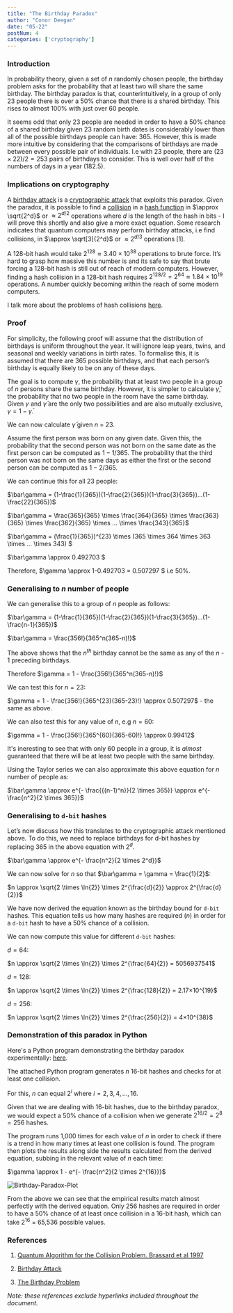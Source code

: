 ```yaml
---
title: "The Birthday Paradox"
author: "Conor Deegan"
date: "05-22"
postNum: 4
categories: ['cryptography']
---
```


### Introduction

In probability theory, given a set of $n$ randomly chosen people, the birthday problem asks for the probability that at least two will share the same birthday. The birthday paradox is that, counterintuitively, in a group of only 23 people there is over a 50% chance that there is a shared birthday. This rises to almost 100% with just over 60 people.

It seems odd that only 23 people are needed in order to have a 50% chance of a shared birthday given 23 random birth dates is considerably lower than all of the possible birthdays people can have: 365. However, this is made more intuitive by considering that the comparisons of birthdays are made between every possible pair of individuals. I.e with 23 people, there are $(23 \times 22)/2 = 253$ pairs of birthdays to consider. This is well over half of the numbers of days in a year (182.5).

### Implications on cryptography

A [birthday attack](https://en.wikipedia.org/wiki/Birthday_attack) is a [cryptographic attack](https://en.wikipedia.org/wiki/Cryptanalysis) that exploits this paradox. Given the paradox, it is possible to find a [collision](https://en.wikipedia.org/wiki/Hash_collision) in a [hash function](/post/cryptographic-hash-functions) in $\approx \sqrt{2^d}$ or $\approx 2^{d/2}$ operations where $d$ is the length of the hash in bits - I will prove this shortly and also give a more exact equation. Some research indicates that quantum computers may perform birthday attacks, i.e find collisions, in $\approx \sqrt[3]{2^d}$ or $\approx 2^{d/3}$ operations [1].

A 128-bit hash would take $2^{128} \approx 3.40×10^{38}$ operations to brute force. It’s hard to grasp how massive this number is and its safe to say that brute forcing a 128-bit hash is still out of reach of modern computers. However, finding a hash collision in a 128-bit hash requires $2^{128/2} = 2^{64} \approx 1.84×10^{19}$ operations. A number quickly becoming within the reach of some modern computers.

I talk more about the problems of hash collisions [here](/post/cryptographic-hash-functions).

### Proof

For simplicity, the following proof will assume that the distribution of birthdays is uniform throughout the year. It will ignore leap years, twins, and seasonal and weekly variations in birth rates. To formalise this, it is assumed that there are 365 possible birthdays, and that each person’s birthday is equally likely to be on any of these days.

The goal is to compute $\gamma$, the probability that at least two people in a group of $n$ persons share the same birthday. However, it is simpler to calculate $\bar\gamma$, the probability that no two people in the room have the same birthday. Given $\gamma$ and $\bar\gamma$  are the only two possibilities and are also mutually exclusive, $\gamma = 1 - \bar\gamma$.

We can now calculate $\bar\gamma$ given $n$ = 23.

Assume the first person was born on any given date. Given this, the probability that the second person was not born on the same date as the first person can be computed as $1-1/{365}$. The probability that the third person was not born on the same days as either the first or the second person can be computed as $1-2/{365}$.

We can continue this for all 23 people:

$\bar\gamma = (1-\frac{1}{365})(1-\frac{2}{365})(1-\frac{3}{365})...(1-\frac{22}{365})$

$\bar\gamma = \frac{365}{365} \times \frac{364}{365} \times \frac{363}{365} \times \frac{362}{365} \times ... \times \frac{343}{365}$

$\bar\gamma = (\frac{1}{365})^{23} \times (365 \times 364 \times 363 \times ... \times 343) $

$\bar\gamma \approx 0.492703 $

Therefore, $\gamma \approx 1-0.492703 = 0.507297 $ i.e $50\%$.

### Generalising to $n$ number of people

We can generalise this to a group of $n$ people as follows:

$\bar\gamma = (1-\frac{1}{365})(1-\frac{2}{365})(1-\frac{3}{365})...(1-\frac{n-1}{365})$

$\bar\gamma  = \frac{356!}{365^n(365-n)!}$

The above shows that the $n^{th}$ birthday cannot be the same as any of the $n$ - $1$ preceding birthdays.

Therefore $\gamma = 1 - \frac{356!}{365^n(365-n)!}$

We can test this for $n = 23$:

$\gamma = 1 - \frac{356!}{365^{23}(365-23)!} \approx 0.507297$ - the same as above.

We can also test this for any value of $n$, e.g $n = 60$:

$\gamma = 1 - \frac{356!}{365^{60}(365-60)!} \approx 0.99412$

It's ineresting to see that with only 60 people in a group, it is *almost* guaranteed that there will be at least two people with the same birthday.

Using the Taylor series we can also approximate this above equation for $n$ number of people as:

$\bar\gamma \approx e^{- \frac{{(n-1)^n}}{2 \times 365}} \approx e^{- \frac{n^2}{2 \times 365}}$

### Generalising to `d-bit` hashes

Let’s now discuss how this translates to the cryptographic attack mentioned above. To do this, we need to replace birthdays for d-bit hashes by replacing $365$ in the above equation with $2^d$.

$\bar\gamma \approx e^{- \frac{n^2}{2 \times 2^d}}$

We can now solve for $n$ so that $\bar\gamma = \gamma = \frac{1}{2}$:

$n \approx \sqrt{2 \times \ln{2}} \times 2^{\frac{d}{2}} \approx 2^{\frac{d}{2}}$

We have now derived the equation known as the birthday bound for `d-bit` hashes. This equation tells us how many hashes are required ($n$) in order for a `d-bit` hash to have a 50% chance of a collision.

We can now compute this value for different `d-bit` hashes:

$d = 64$:

$n \approx \sqrt{2 \times \ln{2}} \times 2^{\frac{64}{2}} = 5056937541$

$d = 128$:

$n \approx \sqrt{2 \times \ln{2}} \times 2^{\frac{128}{2}} = 2.17×10^{19}$

$d = 256$:

$n \approx \sqrt{2 \times \ln{2}} \times 2^{\frac{256}{2}} = 4×10^{38}$

### Demonstration of this paradox in Python

Here's a Python program demonstrating the birthday paradox experimentally: [here](https://github.com/conor-deegan/sandbox/tree/main/birthday-paradox).

The attached Python program generates $n$ 16-bit hashes and checks for at least one collision.

For this, $n$ can equal $2^i$ where $i=2,3,4,…,16$.

Given that we are dealing with 16-bit hashes, due to the birthday paradox, we would expect a 50% chance of a collision when we generate $2^{16/2} = 2^8 = 256$ hashes.

The program runs 1,000 times for each value of $n$ in order to check if there is a trend in how many times at least one collision is found.  The program then plots the results along side the results calculated from the derived equation, subbing in the relevant value of $n$ each time:

$\gamma \approx 1 - e^{- \frac{n^2}{2 \times 2^{16}}}$

![Birthday-Paradox-Plot](/post/birthday-paradox-plot.png "Plot of Results")

From the above we can see that the empirical results match almost perfectly with the derived equation. Only 256 hashes are required in order to have a 50% chance of at least once collision in a 16-bit hash, which can take $2^{16}$ = 65,536 possible values.

### References

1. [Quantum Algorithm for the Collision Problem. Brassard et al 1997](https://arxiv.org/pdf/quant-ph/9705002.pdf)

2. [Birthday Attack](https://en.wikipedia.org/wiki/Birthday_attack)

3. [The Birthday Problem](https://en.wikipedia.org/wiki/Birthday_problem)

*Note: these references exclude hyperlinks included throughout the document.*